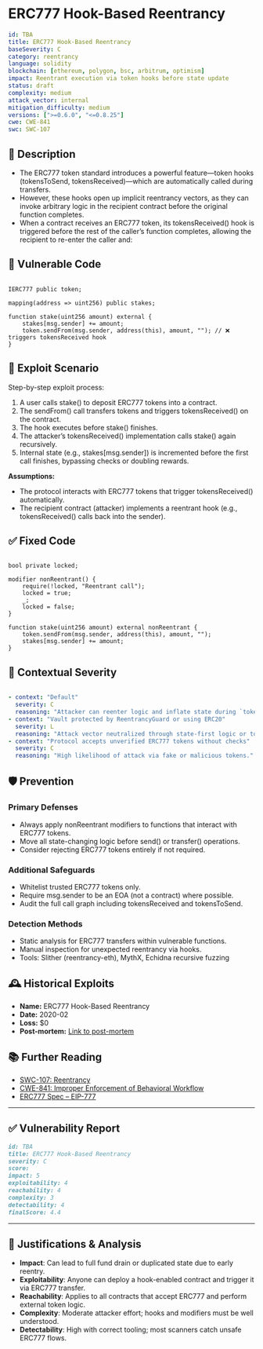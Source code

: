 # ERC777 Hook-Based Reentrancy

```YAML
id: TBA
title: ERC777 Hook-Based Reentrancy
baseSeverity: C
category: reentrancy
language: solidity
blockchain: [ethereum, polygon, bsc, arbitrum, optimism]
impact: Reentrant execution via token hooks before state update
status: draft
complexity: medium
attack_vector: internal
mitigation_difficulty: medium
versions: [">=0.6.0", "<=0.8.25"]
cwe: CWE-841
swc: SWC-107
```

## 📝 Description

- The ERC777 token standard introduces a powerful feature—token hooks (tokensToSend, tokensReceived)—which are automatically called during transfers. 
- However, these hooks open up implicit reentrancy vectors, as they can invoke arbitrary logic in the recipient contract before the original function completes.
- When a contract receives an ERC777 token, its tokensReceived() hook is triggered before the rest of the caller’s function completes, allowing the recipient to re-enter the caller and:

## 🚨 Vulnerable Code

```solidity

IERC777 public token;

mapping(address => uint256) public stakes;

function stake(uint256 amount) external {
    stakes[msg.sender] += amount;
    token.sendFrom(msg.sender, address(this), amount, ""); // ❌ triggers tokensReceived hook
}
```

## 🧪 Exploit Scenario

Step-by-step exploit process:

1. A user calls stake() to deposit ERC777 tokens into a contract.
2. The sendFrom() call transfers tokens and triggers tokensReceived() on the contract.
3. The hook executes before stake() finishes.
4. The attacker’s tokensReceived() implementation calls stake() again recursively.
5. Internal state (e.g., stakes[msg.sender]) is incremented before the first call finishes, bypassing checks or doubling rewards.

**Assumptions:**

- The protocol interacts with ERC777 tokens that trigger tokensReceived() automatically.
- The recipient contract (attacker) implements a reentrant hook (e.g., tokensReceived() calls back into the sender).

## ✅ Fixed Code

```solidity

bool private locked;

modifier nonReentrant() {
    require(!locked, "Reentrant call");
    locked = true;
    _;
    locked = false;
}

function stake(uint256 amount) external nonReentrant {
    token.sendFrom(msg.sender, address(this), amount, "");
    stakes[msg.sender] += amount;
}
```

## 🧭 Contextual Severity

```yaml

- context: "Default"
  severity: C
  reasoning: "Attacker can reenter logic and inflate state during `tokensReceived()` callback."
- context: "Vault protected by ReentrancyGuard or using ERC20"
  severity: L
  reasoning: "Attack vector neutralized through state-first logic or token standard."
- context: "Protocol accepts unverified ERC777 tokens without checks"
  severity: C
  reasoning: "High likelihood of attack via fake or malicious tokens."
```

## 🛡️ Prevention

### Primary Defenses

- Always apply nonReentrant modifiers to functions that interact with ERC777 tokens.
- Move all state-changing logic before send() or transfer() operations.
- Consider rejecting ERC777 tokens entirely if not required.

### Additional Safeguards

- Whitelist trusted ERC777 tokens only.
- Require msg.sender to be an EOA (not a contract) where possible.
- Audit the full call graph including tokensReceived and tokensToSend.

### Detection Methods

- Static analysis for ERC777 transfers within vulnerable functions.
- Manual inspection for unexpected reentrancy via hooks.
- Tools: Slither (reentrancy-eth), MythX, Echidna recursive fuzzing

## 🕰️ Historical Exploits

- **Name:** ERC777 Hook-Based Reentrancy  
- **Date:** 2020-02  
- **Loss:** $0  
- **Post-mortem:** [Link to post-mortem](https://forum.openzeppelin.com/t/erc777-tokens-and-reentrancy-attacks/1620)  

## 📚 Further Reading

- [SWC-107: Reentrancy](https://swcregistry.io/docs/SWC-107) 
- [CWE-841: Improper Enforcement of Behavioral Workflow](https://cwe.mitre.org/data/definitions/841.html) 
- [ERC777 Spec – EIP-777](https://eips.ethereum.org/EIPS/eip-777) 
  
---

## ✅ Vulnerability Report

```markdown
id: TBA
title: ERC777 Hook-Based Reentrancy
severity: C
score:
impact: 5  
exploitability: 4   
reachability: 4   
complexity: 3  
detectability: 4   
finalScore: 4.4
```

---

## 📄 Justifications & Analysis

- **Impact**: Can lead to full fund drain or duplicated state due to early reentry.
- **Exploitability**: Anyone can deploy a hook-enabled contract and trigger it via ERC777 transfer.
- **Reachability**: Applies to all contracts that accept ERC777 and perform external token logic.
- **Complexity**: Moderate attacker effort; hooks and modifiers must be well understood.
- **Detectability**: High with correct tooling; most scanners catch unsafe ERC777 flows.
